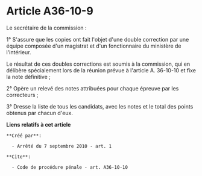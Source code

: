 # Article A36-10-9

Le secrétaire de la commission : 

1° S'assure que les copies ont fait l'objet d'une double correction par une équipe composée d'un magistrat et d'un
fonctionnaire du ministère de l'intérieur. 

Le résultat de ces doubles corrections est soumis à la commission, qui en délibère spécialement lors de la réunion prévue à
l'article A. 36-10-10 et fixe la note définitive ; 

2° Opère un relevé des notes attribuées pour chaque épreuve par les correcteurs ; 

3° Dresse la liste de tous les candidats, avec les notes et le total des points obtenus par chacun d'eux.

**Liens relatifs à cet article**

	**Créé par**:

	  - Arrêté du 7 septembre 2010 - art. 1

	**Cite**:

	  - Code de procédure pénale - art. A36-10-10
